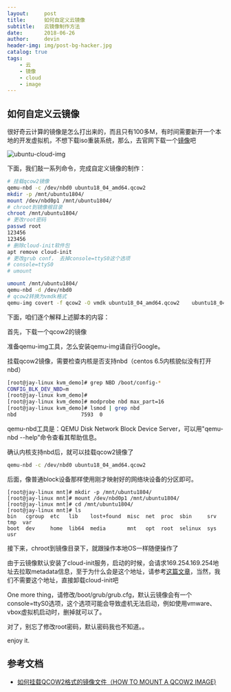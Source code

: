 ```yaml
---
layout:     post
title:      如何自定义云镜像
subtitle:   云镜像制作方法
date:       2018-06-26
author:     devin
header-img: img/post-bg-hacker.jpg
catalog: true
tags:
    - 云
    - 镜像
    - cloud
    - image
---
```


## 如何自定义云镜像

很好奇云计算的镜像是怎么打出来的，而且只有100多M，有时间需要新开一个本地的开发虚拟机，不想下载iso重装系统，那么，去官网下载一个[镜像](https://cloud-images.ubuntu.com/releases/18.04/release/)吧

![ubuntu-cloud-img](https://dengshaojiang.github.io/img/ubuntu-cloud-img.png)

下面，我们敲一系列命令，完成自定义镜像的制作：

```bash
# 挂载qcow2镜像
qemu-nbd -c /dev/nbd0 ubuntu18_04_amd64.qcow2
mkdir -p /mnt/ubuntu1804/
mount /dev/nbd0p1 /mnt/ubuntu1804/
# chroot到镜像根目录
chroot /mnt/ubuntu1804/
# 更改root密码
passwd root
123456
123456
# 删除cloud-init软件包
apt remove cloud-init
# 更改grub conf， 去掉console=ttyS0这个选项
# console=ttyS0
# umount

umount /mnt/ubuntu1804/
qemu-nbd -d /dev/nbd0
# qcow2转换为vmdk格式
qemu-img covert -f qcow2 -O vmdk ubuntu18_04_amd64.qcow2 	ubuntu18_04_amd64.vmdk
```



下面，咱们逐个解释上述脚本的内容：

首先，下载一个qcow2的镜像

准备qemu-img工具，怎么安装qemu-img请自行Google。

挂载qcow2镜像，需要检查内核是否支持nbd（centos 6.5内核貌似没有打开nbd）

```bash
[root@jay-linux kvm_demo]# grep NBD /boot/config-*
CONFIG_BLK_DEV_NBD=m
[root@jay-linux kvm_demo]# 
[root@jay-linux kvm_demo]# modprobe nbd max_part=16
[root@jay-linux kvm_demo]# lsmod | grep nbd
nbd                     7593  0

```

qemu-nbd工具是：QEMU Disk Network Block Device Server，可以用"qemu-nbd --help”命令查看其帮助信息。 

确认内核支持nbd后，就可以挂载qcow2镜像了

```bash
qemu-nbd -c /dev/nbd0 ubuntu18_04_amd64.qcow2
```

后面，像普通block设备那样使用刚才映射好的网络块设备的分区即可。

```
[root@jay-linux mnt]# mkdir -p /mnt/ubuntu1804/
[root@jay-linux mnt]# mount /dev/nbd0p1 /mnt/ubuntu1804/ 
[root@jay-linux mnt]# cd /mnt/ubuntu1804/ 
[root@jay-linux mnt]# ls
bin   cgroup  etc   lib    lost+found  misc  net  proc  sbin     srv  tmp  var
boot  dev     home  lib64  media       mnt   opt  root  selinux  sys  usr
```

接下来，chroot到镜像目录下，就跟操作本地OS一样随便操作了

由于云镜像默认安装了cloud-init服务，启动的时候，会请求169.254.169.254地址去拉取metadata信息，至于为什么会是这个地址，请参考[这篇文章](https://www.ibm.com/developerworks/cn/cloud/library/1509_liukg_openstackmeta/index.html)，当然，我们不需要这个地址，直接卸载cloud-init吧

One more thing，请修改/boot/grub/grub.cfg，默认云镜像会有一个console=ttyS0选项，这个选项可能会导致虚机无法启动，例如使用vmware、vbox虚拟机启动时，删掉就可以了。

对了，别忘了修改root密码，默认密码我也不知道。。

enjoy it.

## 参考文档

- [如何挂载QCOW2格式的镜像文件（HOW TO MOUNT A QCOW2 IMAGE) ](http://smilejay.com/2012/11/how-to-mount-a-qcow2-image/)
